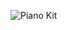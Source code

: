 ![Piano Kit](https://user-images.githubusercontent.com/87769883/186834054-163a372f-2510-4a69-807b-f4797d88ba3a.jpg)



